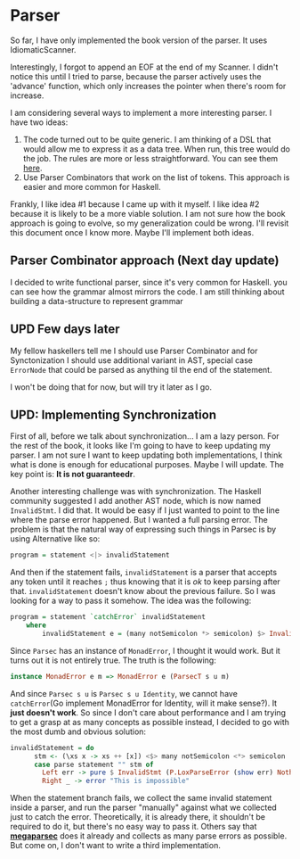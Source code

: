 # Parser

So far, I have only implemented the book version of the parser. It uses IdiomaticScanner.

Interestingly, I forgot to append an EOF at the end of my Scanner. I didn't notice this until I tried to parse, because the parser actively uses the 'advance' function, which only increases the pointer when there's room for increase.

I am considering several ways to implement a more interesting parser. I have two ideas:

1. The code turned out to be quite generic. I am thinking of a DSL that would allow me to express it as a data tree. When run, this tree would do the job. The rules are more or less straightforward. You can see them [here](https://craftinginterpreters.com/parsing-expressions.html#recursive-descent-parsing).
2. Use Parser Combinators that work on the list of tokens. This approach is easier and more common for Haskell.

Frankly, I like idea #1 because I came up with it myself. I like idea #2 because it is likely to be a more viable solution. I am not sure how the book approach is going to evolve, so my generalization could be wrong. I'll revisit this document once I know more. Maybe I'll implement both ideas.


## Parser Combinator approach (Next day update)

I decided to write functional parser, since it's very common for Haskell. you can see how the grammar almost mirrors the code. I am still thinking about building a data-structure to represent grammar

## UPD Few days later

My fellow haskellers tell me I should use Parser Combinator and for Synctonization I should use additional variant in AST, special case `ErrorNode` that could be parsed as anything til the end of the statement.

I won't be doing that for now, but will try it later as I go.

## UPD: Implementing Synchronization
First of all, before we talk about synchronization...
I am a lazy person. For the rest of the book, it looks like I'm going to have to keep updating my parser. I am not sure I want to keep updating both implementations, I think what is done is enough for educational purposes. Maybe I will update. The key point is: **It is not guaranteedr**.

Another interesting challenge was with synchronization. The Haskell community suggested I add another AST node, which is now named `InvalidStmt`. I did that. It would be easy if I just wanted to point to the line where the parse error happened. But I wanted a full parsing error. The problem is that the natural way of expressing such things in Parsec is by using Alternative like so:
```hs
program = statement <|> invalidStatement
```
And then if the statement fails, `invalidStatement` is a parser that accepts any token until it reaches `;` thus knowing that it is *ok* to keep parsing after that. `invalidStatement` doesn't know about the previous failure. So I was looking for a way to pass it somehow. The idea was the following:
```hs
program = statement `catchError` invalidStatement
    where
        invalidStatement e = (many notSemicolon *> semicolon) $> InvalidStmt e
```
Since `Parsec` has an instance of `MonadError`, I thought it would work. But it turns out it is not entirely true. The truth is the following:
```hs
instance MonadError e m => MonadError e (ParsecT s u m)
```
And since `Parsec s u` is `Parsec s u Identity`, we cannot have `catchError`(Go implement MonadError for Identity, will it make sense?). It **just doesn't work**. So since I don't care about performance and I am trying to get a grasp at as many concepts as possible instead, I decided to go with the most dumb and obvious solution:
```hs
invalidStatement = do
      stm <- (\xs x -> xs ++ [x]) <$> many notSemicolon <*> semicolon
      case parse statement "" stm of
        Left err -> pure $ InvalidStmt (P.LoxParseError (show err) Nothing)
        Right _ -> error "This is impossible"
```
When the statement branch fails, we collect the same invalid statement inside a parser, and run the parser "manually" against what we collected just to catch the error. Theoretically, it is already there, it shouldn't be required to do it, but there's no easy way to pass it. Others say that [**megaparsec**](https://hackage.haskell.org/package/megaparsec-9.6.1/docs/Text-Megaparsec-Error.html#t:ParseError) does it already and collects as many parse errors as possible. But come on, I don't want to write a third implementation.
